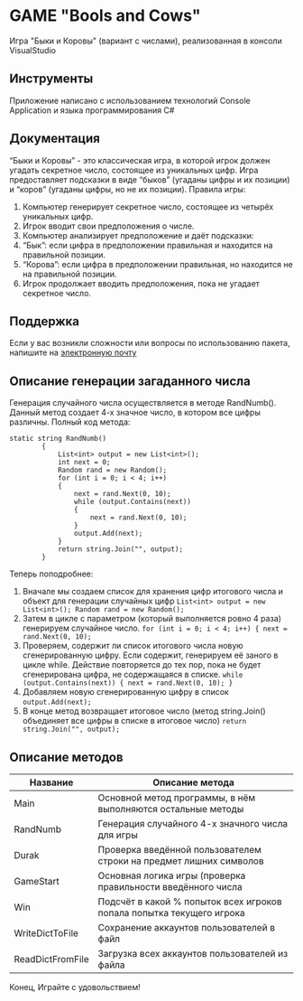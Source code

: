# GAME "Bools and Cows"
Игра "Быки и Коровы" (вариант с числами), реализованная в консоли VisualStudio

## Инструменты
Приложение написано с использованием технологий Console Application и языка программирования C#

## Документация
“Быки и Коровы” - это классическая игра, в которой игрок должен угадать секретное число, состоящее из уникальных цифр. 
Игра предоставляет подсказки в виде “быков” (угаданы цифры и их позиции) и “коров” (угаданы цифры, но не их позиции).
Правила игры:
1. Компьютер генерирует секретное число, состоящее из четырёх уникальных цифр.
2. Игрок вводит свои предположения о числе.
3. Компьютер анализирует предположение и даёт подсказки:
4. “Бык”: если цифра в предположении правильная и находится на правильной позиции.
5. “Корова”: если цифра в предположении правильная, но находится не на правильной позиции.
6. Игрок продолжает вводить предположения, пока не угадает секретное число.

## Поддержка
Если у вас возникли сложности или вопросы по использованию пакета, напишите на [электронную почту](https://mail.google.com/mail)

## Описание генерации загаданного числа
Генерация случайного числа осуществляется в методе RandNumb(). Данный метод создает 4-х значное число, в котором все цифры различны. Полный код метода:
```
static string RandNumb()
        {
            List<int> output = new List<int>();
            int next = 0;
            Random rand = new Random();
            for (int i = 0; i < 4; i++)
            {
                next = rand.Next(0, 10);
                while (output.Contains(next))
                {
                    next = rand.Next(0, 10);
                }
                output.Add(next);
            }
            return string.Join("", output);
        }
```
Теперь поподробнее:
1. Вначале мы создаем список для хранения цифр итогового числа и объект для генерации случайных цифр
   `List<int> output = new List<int>();
   Random rand = new Random();`
2. Затем в цикле с параметром (который выполняется ровно 4 раза) генерируем случайное число.
   `for (int i = 0; i < 4; i++)
            {
                next = rand.Next(0, 10);`
3. Проверяем, содержит ли список итогового числа новую сгенерированную цифру. Если содержит, генерируем её заного в цикле while.
   Действие повторяется до тех пор, пока не будет сгенерирована цифра, не содержащаяся в списке.
   `while (output.Contains(next))
                {
                    next = rand.Next(0, 10);
                }`
4. Добавляем новую сгенерированную цифру в список
   `output.Add(next);`
5. В конце метод возвращает итоговое число (метод string.Join() объединяет все цифры в списке в итоговое число)
   `return string.Join("", output);`
<!--описание коммитов-->
## Описание методов
| Название         | Описание метода                                                       |
|------------------|-----------------------------------------------------------------------|
| Main	           | Основной метод программы, в нём выполняются остальные методы          |
| RandNumb         | Генерация случайного 4-х значного числа для игры                      |
| Durak            | Проверка введённой пользователем строки на предмет лишних символов    |
| GameStart        | Основная логика игры (проверка правильности введённого числа          |
| Win	           | Подсчёт в какой % попыток всех игроков попала попытка текущего игрока |
| WriteDictToFile  | Сохранение аккаунтов пользователей в файл                             |
| ReadDictFromFile | Загрузка всех аккаунтов пользователей из файла                        |

Конец,
Играйте с удовольствием!
